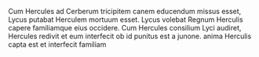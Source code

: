 

Cum Hercules ad Cerberum tricipitem canem educendum missus esset, Lycus putabat Herculem mortuum esset.
Lycus volebat Regnum Herculis capere familiamque eius occidere.
Cum Hercules consilium Lyci audiret, Hercules redivit et eum interfecit 
ob id punitus est a junone. 
anima Herculis capta est et interfecit familiam


